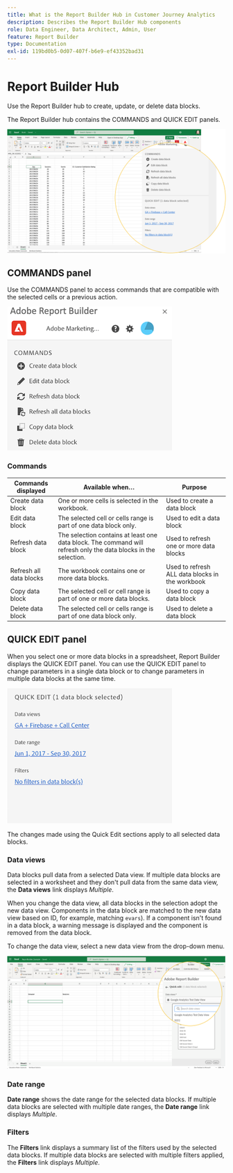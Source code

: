 ```yaml
---
title: What is the Report Builder Hub in Customer Journey Analytics
description: Describes the Report Builder Hub components
role: Data Engineer, Data Architect, Admin, User
feature: Report Builder
type: Documentation
exl-id: 119bd0b5-0d07-407f-b6e9-ef43352bad31
---
```

# Report Builder Hub

Use the Report Builder hub to create, update, or delete data blocks.

The Report Builder hub contains the COMMANDS and QUICK EDIT panels.

![](./assets/image13.png)

## COMMANDS panel

Use the COMMANDS panel to access commands that are compatible with the selected cells or a previous action.

![](./assets/hub1.png)

### Commands

| Commands displayed      | Available when…   | Purpose          |
|------|------------------|--------|
| Create data block | One or more cells is selected in the workbook. | Used to create a data block |
| Edit data block | The selected cell or cells range is part of one data block only. | Used to edit a data block                       |
| Refresh data block      | The selection contains at least one data block. The command will refresh only the data blocks in the selection. | Used to refresh one or more data blocks         |
| Refresh all data blocks | The workbook contains one or more data blocks. | Used to refresh ALL data blocks in the workbook |
| Copy data block   | The selected cell or cell range is part of one or more data blocks. | Used to copy a data block   |
| Delete data block | The selected cell or cells range is part of one data block only. | Used to delete a data block |

## QUICK EDIT panel

When you select one or more data blocks in a spreadsheet, Report Builder displays the QUICK EDIT panel. You can use the QUICK EDIT panel to change parameters in a single data block or to change parameters in multiple data blocks at the same time.

![](./assets/hub2.png)

The changes made using the Quick Edit sections apply to all selected data blocks.

### Data views

Data blocks pull data from a selected Data view. If multiple data blocks are selected in a worksheet and they don't pull data from the same data view, the **Data views** link displays *Multiple*.

When you change the data view, all data blocks in the selection adopt the new data view. Components in the data block are matched to the new data view based on ID, for example, matching ```evars```). If a component isn't found in a data block, a warning message is displayed and the component is removed from the data block.

To change the data view, select a new data view from the drop-down menu.

![](./assets/image16.png)

### Date range

**Date range** shows the date range for the selected data blocks. If multiple data blocks are selected with multiple date ranges, the **Date range** link displays *Multiple*.

### Filters

The **Filters** link displays a summary list of the filters used by the selected data blocks. If multiple data blocks are selected with multiple filters applied, the **Filters** link displays *Multiple*.
